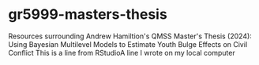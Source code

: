 # gr5999-masters-thesis
Resources surrounding Andrew Hamiltion's QMSS Master's Thesis (2024): Using Bayesian Multilevel Models to Estimate Youth Bulge Effects on Civil Conflict
This is a line from RStudioA line I wrote on my local computer 

